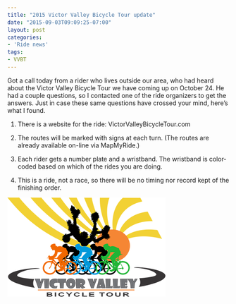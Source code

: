 ```yaml
---
title: "2015 Victor Valley Bicycle Tour update"
date: "2015-09-03T09:09:25-07:00"
layout: post
categories:
- 'Ride news'
tags:
- VVBT
---
```


Got a call today from a rider who lives outside our area, who had heard about the Victor Valley Bicycle Tour we have coming up on October 24. He had a couple questions, so I contacted one of the ride organizers to get the answers. Just in case these same questions have crossed your mind, here’s what I found.

1. There is a website for the ride: VictorValleyBicycleTour.com

2. The routes will be marked with signs at each turn. (The routes are already available on-line via MapMyRide.)

3. Each rider gets a number plate and a wristband. The wristband is color-coded based on which of the rides you are doing.

4. This is a ride, not a race, so there will be no timing nor record kept of the finishing order.

![VVBT](/assets/img/2015/04/vvbt15.png)
